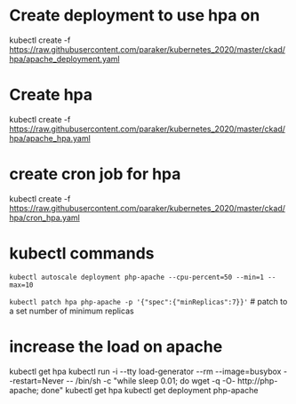 # Create deployment to use hpa on
kubectl create -f https://raw.githubusercontent.com/paraker/kubernetes_2020/master/ckad/hpa/apache_deployment.yaml

# Create hpa
kubectl create -f https://raw.githubusercontent.com/paraker/kubernetes_2020/master/ckad/hpa/apache_hpa.yaml

# create cron job for hpa
kubectl create -f https://raw.githubusercontent.com/paraker/kubernetes_2020/master/ckad/hpa/cron_hpa.yaml


# kubectl commands
`kubectl autoscale deployment php-apache --cpu-percent=50 --min=1 --max=10`

`kubectl patch hpa php-apache -p '{"spec":{"minReplicas":7}}'` # patch to a set number of minimum replicas

# increase the load on apache
kubectl get hpa
kubectl run -i --tty load-generator --rm --image=busybox --restart=Never -- /bin/sh -c "while sleep 0.01; do wget -q -O- http://php-apache; done"
kubectl get hpa
kubectl get deployment php-apache
